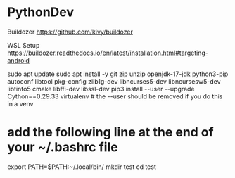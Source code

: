 # PythonDev

Buildozer
https://github.com/kivy/buildozer

WSL Setup
https://buildozer.readthedocs.io/en/latest/installation.html#targeting-android


sudo apt update
sudo apt install -y git zip unzip openjdk-17-jdk python3-pip autoconf libtool pkg-config zlib1g-dev libncurses5-dev libncursesw5-dev libtinfo5 cmake libffi-dev libssl-dev
pip3 install --user --upgrade Cython==0.29.33 virtualenv  # the --user should be removed if you do this in a venv

# add the following line at the end of your ~/.bashrc file
export PATH=$PATH:~/.local/bin/
mkdir test
cd test
